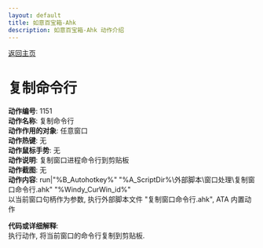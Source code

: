 ```yaml
---
layout: default
title: 如意百宝箱-Ahk
description: 如意百宝箱-Ahk 动作介绍
---
```

<link rel="stylesheet" href="../Actions/css/atom-one-light.min.css">
<script src="../Actions/js/highlight.min.js"></script>
<script>hljs.highlightAll();</script>

[返回主页](../index.md)

# [](#header-2) 复制命令行

**动作编号**: 1151  
**动作名称**: 复制命令行  
**动作作用的对象**: 任意窗口  
**动作热键**: 无  
**动作鼠标手势**: 无  
**动作说明**: 复制窗口进程命令行到剪贴板  
**动作截图**: 无    
**动作内容**: run|"%B_Autohotkey%" "%A_ScriptDir%\外部脚本\窗口处理\复制窗口命令行.ahk" "%Windy_CurWin_id%"  
以当前窗口句柄作为参数, 执行外部脚本文件 "复制窗口命令行.ahk", ATA 内置动作  

**代码或详细解释**:  
执行动作, 将当前窗口的命令行复制到剪贴板.  